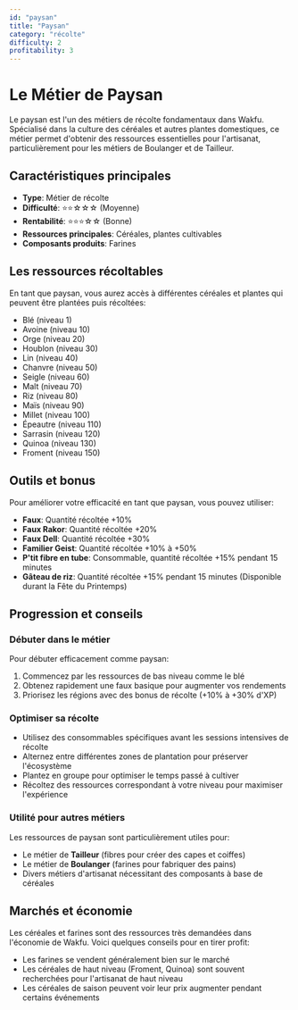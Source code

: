 ```yaml
---
id: "paysan"
title: "Paysan"
category: "récolte"
difficulty: 2
profitability: 3
---
```


# Le Métier de Paysan

Le paysan est l'un des métiers de récolte fondamentaux dans Wakfu. Spécialisé dans la culture des céréales et autres plantes domestiques, ce métier permet d'obtenir des ressources essentielles pour l'artisanat, particulièrement pour les métiers de Boulanger et de Tailleur.

## Caractéristiques principales

- **Type**: Métier de récolte
- **Difficulté**: ⭐⭐☆☆☆ (Moyenne)
- **Rentabilité**: ⭐⭐⭐☆☆ (Bonne)
- **Ressources principales**: Céréales, plantes cultivables
- **Composants produits**: Farines

## Les ressources récoltables

En tant que paysan, vous aurez accès à différentes céréales et plantes qui peuvent être plantées puis récoltées:

- Blé (niveau 1)
- Avoine (niveau 10)
- Orge (niveau 20)
- Houblon (niveau 30)
- Lin (niveau 40)
- Chanvre (niveau 50)
- Seigle (niveau 60)
- Malt (niveau 70)
- Riz (niveau 80)
- Maïs (niveau 90)
- Millet (niveau 100)
- Épeautre (niveau 110)
- Sarrasin (niveau 120)
- Quinoa (niveau 130)
- Froment (niveau 150)

## Outils et bonus

Pour améliorer votre efficacité en tant que paysan, vous pouvez utiliser:

- **Faux**: Quantité récoltée +10%
- **Faux Rakor**: Quantité récoltée +20%
- **Faux Dell**: Quantité récoltée +30%
- **Familier Geist**: Quantité récoltée +10% à +50%
- **P'tit fibre en tube**: Consommable, quantité récoltée +15% pendant 15 minutes
- **Gâteau de riz**: Quantité récoltée +15% pendant 15 minutes (Disponible durant la Fête du Printemps)

## Progression et conseils

### Débuter dans le métier

Pour débuter efficacement comme paysan:
1. Commencez par les ressources de bas niveau comme le blé
2. Obtenez rapidement une faux basique pour augmenter vos rendements
3. Priorisez les régions avec des bonus de récolte (+10% à +30% d'XP)

### Optimiser sa récolte

- Utilisez des consommables spécifiques avant les sessions intensives de récolte
- Alternez entre différentes zones de plantation pour préserver l'écosystème
- Plantez en groupe pour optimiser le temps passé à cultiver
- Récoltez des ressources correspondant à votre niveau pour maximiser l'expérience

### Utilité pour autres métiers

Les ressources de paysan sont particulièrement utiles pour:
- Le métier de **Tailleur** (fibres pour créer des capes et coiffes)
- Le métier de **Boulanger** (farines pour fabriquer des pains)
- Divers métiers d'artisanat nécessitant des composants à base de céréales

## Marchés et économie

Les céréales et farines sont des ressources très demandées dans l'économie de Wakfu. Voici quelques conseils pour en tirer profit:

- Les farines se vendent généralement bien sur le marché
- Les céréales de haut niveau (Froment, Quinoa) sont souvent recherchées pour l'artisanat de haut niveau
- Les céréales de saison peuvent voir leur prix augmenter pendant certains événements 